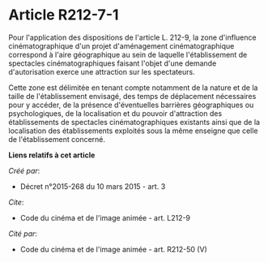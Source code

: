# Article R212-7-1

Pour l'application des dispositions de l'article L. 212-9, la zone d'influence cinématographique d'un projet d'aménagement
cinématographique correspond à l'aire géographique au sein de laquelle l'établissement de spectacles cinématographiques
faisant l'objet d'une demande d'autorisation exerce une attraction sur les spectateurs. 

Cette zone est délimitée en tenant compte notamment de la nature et de la taille de l'établissement envisagé, des temps de
déplacement nécessaires pour y accéder, de la présence d'éventuelles barrières géographiques ou psychologiques, de la
localisation et du pouvoir d'attraction des établissements de spectacles cinématographiques existants ainsi que de la
localisation des établissements exploités sous la même enseigne que celle de l'établissement concerné.

**Liens relatifs à cet article**

_Créé par_:

  - Décret n°2015-268 du 10 mars 2015 - art. 3

_Cite_:

  - Code du cinéma et de l'image animée - art. L212-9

_Cité par_:

  - Code du cinéma et de l'image animée - art. R212-50 (V)
